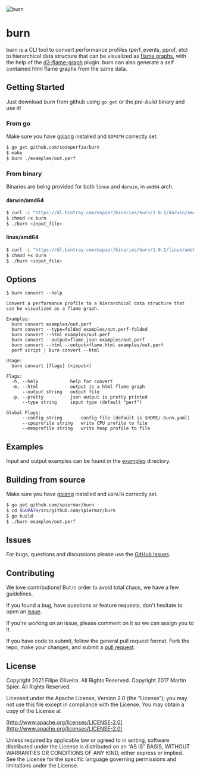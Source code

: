 ![burn](lizard.png)

# burn
burn is a CLI tool to convert performance profiles (perf_events, pprof, etc) to hierarchical data structure that can be visualized as [flame graphs](http://www.brendangregg.com/flamegraphs.html), with the help of the [d3-flame-graph](https://github.com/spiermar/d3-flame-graph) plugin. burn can also generate a self contained html flame graphs from the same data.

## Getting Started

Just download _burn_ from github using `go get` or the _pre-build_ binary and use it!

### From go

Make sure you have [golang](https://golang.org/) installed and `GOPATH` correctly set.

```bash
$ go get github.com/codeperfio/burn
$ make
$ burn ./examples/out.perf
```

### From binary

Binaries are being provided for both `linux` and `darwin`, in `amd64` arch.

#### darwin/amd64

```bash
$ curl -L "https://dl.bintray.com/mspier/binaries/burn/1.0.1/darwin/amd64/burn" -o burn
$ chmod +x burn
$ ./burn <input_file>
```

#### linux/amd64

```bash
$ curl -L "https://dl.bintray.com/mspier/binaries/burn/1.0.1/linux/amd64/burn" -o burn
$ chmod +x burn
$ ./burn <input_file>
```

## Options

```
$ burn convert --help

Convert a performance profile to a hierarchical data structure that
can be visualized as a flame graph.

Examples:
  burn convert examples/out.perf
  burn convert --type=folded examples/out.perf-folded
  burn convert --html examples/out.perf
  burn convert --output=flame.json examples/out.perf
  burn convert --html --output=flame.html examples/out.perf
  perf script | burn convert --html

Usage:
  burn convert [flags] (<input>)

Flags:
  -h, --help            help for convert
  -m, --html            output is a html flame graph
      --output string   output file
  -p, --pretty          json output is pretty printed
      --type string     input type (default "perf")

Global Flags:
      --config string       config file (default is $HOME/.burn.yaml)
      --cpuprofile string   write CPU profile to file
      --memprofile string   write heap profile to file
```

## Examples

Input and output examples can be found in the [examples](/examples) directory.

## Building from source

Make sure you have [golang](https://golang.org/) installed and `GOPATH` correctly set.

```bash
$ go get github.com/spiermar/burn
$ cd $GOPATH/src/github.com/spiermar/burn
$ go build
$ ./burn examples/out.perf
```

## Issues

For bugs, questions and discussions please use the [GitHub Issues](https://github.com/spiermar/burn/issues).

## Contributing

We love contributions! But in order to avoid total chaos, we have a few guidelines.

If you found a bug, have questions or feature requests, don't hesitate to open an [issue](https://github.com/spiermar/burn/issues).

If you're working on an issue, please comment on it so we can assign you to it.

If you have code to submit, follow the general pull request format. Fork the repo, make your changes, and submit a [pull request](https://github.com/spiermar/burn/pulls).

## License

Copyright 2021 Filipe Oliveira. All Rights Reserved.
Copyright 2017 Martin Spier. All Rights Reserved.

Licensed under the Apache License, Version 2.0 (the “License”); you may not use this file except in compliance with the License. You may obtain a copy of the License at

[http://www.apache.org/licenses/LICENSE-2.0](http://www.apache.org/licenses/LICENSE-2.0)

Unless required by applicable law or agreed to in writing, software distributed under the License is distributed on an “AS IS” BASIS, WITHOUT WARRANTIES OR CONDITIONS OF ANY KIND, either express or implied. See the License for the specific language governing permissions and limitations under the License.